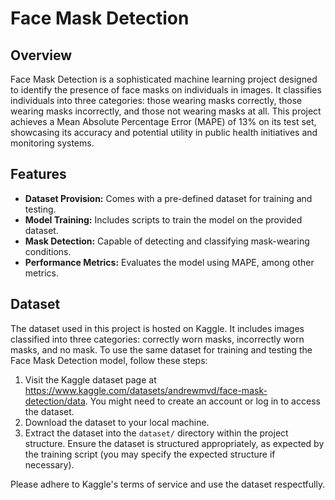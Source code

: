 # Face Mask Detection

## Overview
Face Mask Detection is a sophisticated machine learning project designed to identify the presence of face masks on individuals in images. It classifies individuals into three categories: those wearing masks correctly, those wearing masks incorrectly, and those not wearing masks at all. This project achieves a Mean Absolute Percentage Error (MAPE) of 13% on its test set, showcasing its accuracy and potential utility in public health initiatives and monitoring systems.

## Features
- **Dataset Provision:** Comes with a pre-defined dataset for training and testing.
- **Model Training:** Includes scripts to train the model on the provided dataset.
- **Mask Detection:** Capable of detecting and classifying mask-wearing conditions.
- **Performance Metrics:** Evaluates the model using MAPE, among other metrics.

## Dataset

The dataset used in this project is hosted on Kaggle. It includes images classified into three categories: correctly worn masks, incorrectly worn masks, and no mask. To use the same dataset for training and testing the Face Mask Detection model, follow these steps:

1. Visit the Kaggle dataset page at https://www.kaggle.com/datasets/andrewmvd/face-mask-detection/data. You might need to create an account or log in to access the dataset.
2. Download the dataset to your local machine.
3. Extract the dataset into the `dataset/` directory within the project structure. Ensure the dataset is structured appropriately, as expected by the training script (you may specify the expected structure if necessary).

Please adhere to Kaggle's terms of service and use the dataset respectfully.


